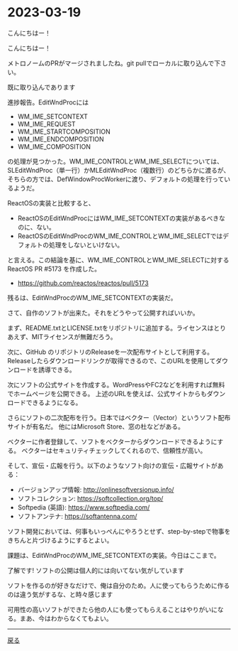 # 2023-03-19

こんにちはー！

こんにちはー！

メトロノームのPRがマージされましたね。git pullでローカルに取り込んで下さい。

既に取り込んであります

進捗報告。EditWndProcには

- WM_IME_SETCONTEXT
- WM_IME_REQUEST
- WM_IME_STARTCOMPOSITION
- WM_IME_ENDCOMPOSITION
- WM_IME_COMPOSITION

の処理が見つかった。WM_IME_CONTROLとWM_IME_SELECTについては、
SLEditWndProc（単一行）かMLEditWndProc（複数行）のどちらかに渡るが、
そちらの方では、DefWindowProcWorkerに渡り、デフォルトの処理を行っているようだ。

ReactOSの実装と比較すると、

- ReactOSのEditWndProcにはWM_IME_SETCONTEXTの実装があるべきなのに、ない。
- ReactOSのEditWndProcのWM_IME_CONTROLとWM_IME_SELECTではデフォルトの処理をしないといけない。

と言える。この結論を基に、WM_IME_CONTROLとWM_IME_SELECTに対する ReactOS PR #5173 を作成した。

- https://github.com/reactos/reactos/pull/5173

残るは、EditWndProcのWM_IME_SETCONTEXTの実装だ。

さて、自作のソフトが出来た。それをどうやって公開すればいいか。

まず、README.txtとLICENSE.txtをリポジトリに追加する。ライセンスはとりあえず、MITライセンスが無難だろう。

次に、GitHub のリポジトリのReleaseを一次配布サイトとして利用する。
Releaseしたらダウンロードリンクが取得できるので、このURLを使用してダウンロードを誘導できる。

次にソフトの公式サイトを作成する。WordPressやFC2などを利用すれば無料でホームページを公開できる。
上述のURLを使えば、公式サイトからもダウンロードできるようになる。

さらにソフトの二次配布を行う。日本ではベクター（Vector）というソフト配布サイトが有名だ。
他にはMicrosoft Store、窓の杜などがある。

ベクターに作者登録して、ソフトをベクターからダウンロードできるようにする。
ベクターはセキュリティチェックしてくれるので、信頼性が高い。

そして、宣伝・広報を行う。以下のようなソフト向けの宣伝・広報サイトがある：

- バージョンアップ情報: http://onlinesoftversionup.info/
- ソフトコレクション: https://softcollection.org/top/
- Softpedia (英語): https://www.softpedia.com/
- ソフトアンテナ: https://softantenna.com/

ソフト開発においては、何事もいっぺんにやろうとせず、step-by-stepで物事をきちんと片づけるようにするとよい。

課題は、EditWndProcのWM_IME_SETCONTEXTの実装。今日はここまで。

了解です!
ソフトの公開は個人的には向いてない気がしています

ソフトを作るのが好きなだけで、俺は自分のため。人に使ってもらうために作るのは違う気がするな、と時々感じます

可用性の高いソフトができたら他の人にも使ってもらえることはやりがいになる。まあ、今はわからなくてもよい。

---

[戻る](2023-03-12.md)
